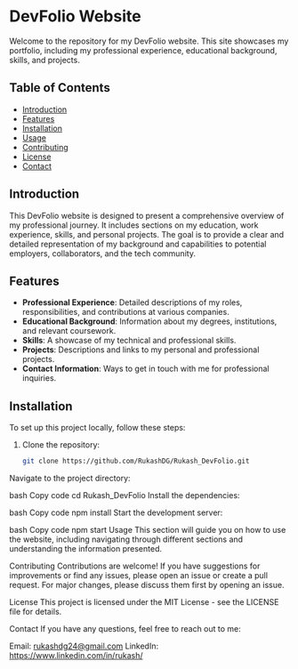 # DevFolio Website

Welcome to the repository for my DevFolio website. This site showcases my portfolio, including my professional experience, educational background, skills, and projects.

## Table of Contents

- [Introduction](#introduction)
- [Features](#features)
- [Installation](#installation)
- [Usage](#usage)
- [Contributing](#contributing)
- [License](#license)
- [Contact](#contact)

## Introduction

This DevFolio website is designed to present a comprehensive overview of my professional journey. It includes sections on my education, work experience, skills, and personal projects. The goal is to provide a clear and detailed representation of my background and capabilities to potential employers, collaborators, and the tech community.

## Features

- **Professional Experience**: Detailed descriptions of my roles, responsibilities, and contributions at various companies.
- **Educational Background**: Information about my degrees, institutions, and relevant coursework.
- **Skills**: A showcase of my technical and professional skills.
- **Projects**: Descriptions and links to my personal and professional projects.
- **Contact Information**: Ways to get in touch with me for professional inquiries.

## Installation

To set up this project locally, follow these steps:

1. Clone the repository:
   ```bash
   git clone https://github.com/RukashDG/Rukash_DevFolio.git
Navigate to the project directory:

bash
Copy code
cd Rukash_DevFolio
Install the dependencies:

bash
Copy code
npm install
Start the development server:

bash
Copy code
npm start
Usage
This section will guide you on how to use the website, including navigating through different sections and understanding the information presented.

Contributing
Contributions are welcome! If you have suggestions for improvements or find any issues, please open an issue or create a pull request. For major changes, please discuss them first by opening an issue.

License
This project is licensed under the MIT License - see the LICENSE file for details.

Contact
If you have any questions, feel free to reach out to me:

Email: rukashdg24@gmail.com
LinkedIn: https://www.linkedin.com/in/rukash/
